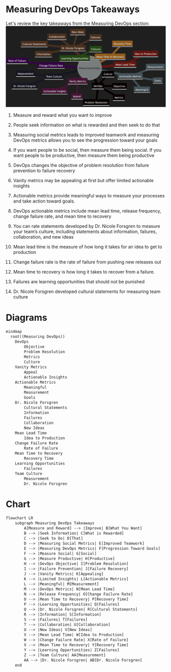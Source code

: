 # Measuring DevOps Takeaways

Let's review the key takeaways from the Measuring DevOps section:
![review-measuring-devops-takeaways.png](review-measuring-devops-takeaways.png)

1. Measure and reward what you want to improve

1. People seek information on what is rewarded and then seek to do that

1. Measuring social metrics leads to improved teamwork and measuring DevOps metrics allows you to see the progression toward your goals

1. If you want people to be social, then measure them being social. If you want people to be productive, then measure them being productive

1. DevOps changes the objective of problem resolution from failure prevention to failure recovery

1. Vanity metrics may be appealing at first but offer limited actionable insights

1. Actionable metrics provide meaningful ways to measure your processes and take action toward goals. 

1. DevOps actionable metrics include mean lead time, release frequency, change failure rate, and mean time to recovery

1. You can rate statements developed by Dr. Nicole Forsgren to measure your team’s culture, including statements about information, failures, collaboration, and new ideas

1. Mean lead time is the measure of how long it takes for an idea to get to production

1. Change failure rate is the rate of failure from pushing new releases out

1. Mean time to recovery is how long it takes to recover from a failure.

1. Failures are learning opportunities that should not be punished

1. Dr. Nicole Forsgren developed cultural statements for measuring team culture 

# Diagrams

```mermaid
mindmap
  root((Measuring DevOps))
    DevOps
        Objective
        Problem Resolution
        Metrics
        Culture
    Vanity Metrics
        Appeal
        Actionable Insights
    Actionable Metrics
        Meaningful
        Measurement
        Goals
    Dr. Nicole Forsgren
        Cultural Statements
        Information
        Failures
        Collaboration
        New Ideas
    Mean Lead Time
        Idea to Production
    Change Failure Rate
        Rate of Failure
    Mean Time to Recovery
        Recovery Time
    Learning Opportunities
        Failures
    Team Culture
        Measurement
        Dr. Nicole Forsgren
```

# Chart 

```mermaid
flowchart LR
    subgraph Measuring DevOps Takeaways
        A[Measure and Reward] --> |Improve| B[What You Want]
        B --> |Seek Information| C[What is Rewarded]
        C --> |Seek to Do| D[That]
        D --> |Measuring Social Metrics| E[Improved Teamwork]
        E --> |Measuring DevOps Metrics| F[Progression Toward Goals]
        F --> |Measure Social| G[Social]
        G --> |Measure Productive| H[Productive]
        H --> |DevOps Objective| I[Problem Resolution]
        I --> |Failure Prevention| J[Failure Recovery]
        J --> |Vanity Metrics| K[Appealing]
        K --> |Limited Insights| L[Actionable Metrics]
        L --> |Meaningful| M[Measurement]
        M --> |DevOps Metrics| N[Mean Lead Time]
        N --> |Release Frequency| O[Change Failure Rate]
        O --> |Mean Time to Recovery| P[Recovery Time]
        P --> |Learning Opportunities| Q[Failures]
        Q --> |Dr. Nicole Forsgren| R[Cultural Statements]
        R --> |Information| S[Information]
        S --> |Failures| T[Failures]
        T --> |Collaboration| U[Collaboration]
        U --> |New Ideas| V[New Ideas]
        V --> |Mean Lead Time| W[Idea to Production]
        W --> |Change Failure Rate| X[Rate of Failure]
        X --> |Mean Time to Recovery| Y[Recovery Time]
        Y --> |Learning Opportunities| Z[Failures]
        Z --> |Team Culture| AA[Measurement]
        AA --> |Dr. Nicole Forsgren| AB[Dr. Nicole Forsgren]
    end
```

